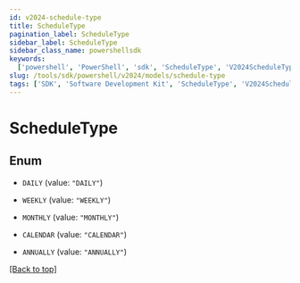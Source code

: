 ```yaml
---
id: v2024-schedule-type
title: ScheduleType
pagination_label: ScheduleType
sidebar_label: ScheduleType
sidebar_class_name: powershellsdk
keywords:
  ['powershell', 'PowerShell', 'sdk', 'ScheduleType', 'V2024ScheduleType']
slug: /tools/sdk/powershell/v2024/models/schedule-type
tags: ['SDK', 'Software Development Kit', 'ScheduleType', 'V2024ScheduleType']
---
```


# ScheduleType

## Enum

- `DAILY` (value: `"DAILY"`)

- `WEEKLY` (value: `"WEEKLY"`)

- `MONTHLY` (value: `"MONTHLY"`)

- `CALENDAR` (value: `"CALENDAR"`)

- `ANNUALLY` (value: `"ANNUALLY"`)

[[Back to top]](#)
